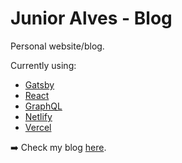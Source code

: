 
# Junior Alves - Blog

Personal website/blog.

Currently using:

- [Gatsby](https://www.gatsbyjs.org)
- [React](https://reactjs.org)
- [GraphQL](https://graphql.org)
- [Netlify](https://www.netlify.com)
- [Vercel](https://vercel.com/dashboard)

➡️ Check my blog [here](https://www.devjuniorplus.com.br/).

